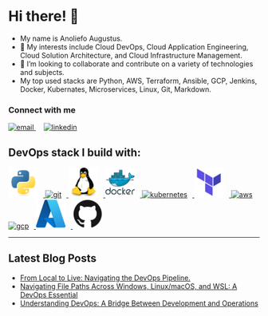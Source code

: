 # **Hi there!** 👋
- My name is Anoliefo Augustus.
- 👀 My interests include Cloud DevOps, Cloud Application Engineering, Cloud Solution Architecture, and Cloud Infrastructure Management.
- 💞️ I’m looking to collaborate and contribute on a variety of technologies and subjects.
- My top used stacks are Python, AWS, Terraform, Ansible, GCP, Jenkins, Docker, Kubernates, Microservices, Linux, Git, Markdown.

### Connect with me  

<p>
  <a href="mailto:anoliefoaugustus@gmail.com" target="_blank" rel="noreferrer"> <img src="https://cdn-icons-png.flaticon.com/512/281/281769.png" alt="email" width="40" height="40"/> </a>
  &nbsp;&nbsp;&nbsp;
  <a href="https://www.linkedin.com/in/augustus-a-843332258/" target="_blank" rel="noreferrer"> <img src="https://www.vectorlogo.zone/logos/linkedin/linkedin-icon.svg" alt="linkedin" width="40" height="40"/> </a>
</p>

## DevOps stack I build with:  

<p>
  <a href="https://www.python.org/" target="_blank" rel="noreferrer">
    <img src="https://raw.githubusercontent.com/devicons/devicon/master/icons/python/python-original.svg" alt="python" width="60" height="60" style="margin-right: 10px;"/>
  </a>
  <a href="https://git-scm.com/" target="_blank" rel="noreferrer">
    <img src="https://www.vectorlogo.zone/logos/git-scm/git-scm-icon.svg" alt="git" width="60" height="60" style="margin-right: 10px;"/>
  </a>
  <a href="https://www.linux.org/" target="_blank" rel="noreferrer">
    <img src="https://raw.githubusercontent.com/devicons/devicon/master/icons/linux/linux-original.svg" alt="linux" width="60" height="60" style="margin-right: 10px;"/>
  </a>
  <a href="https://www.docker.com/" target="_blank" rel="noreferrer">
    <img src="https://raw.githubusercontent.com/devicons/devicon/master/icons/docker/docker-original-wordmark.svg" alt="docker" width="60" height="60" style="margin-right: 10px;"/>
  </a>
  <a href="https://kubernetes.io" target="_blank" rel="noreferrer">
    <img src="https://www.vectorlogo.zone/logos/kubernetes/kubernetes-icon.svg" alt="kubernetes" width="60" height="60" style="margin-right: 10px;"/>
  </a>
  <a href="https://www.terraform.io/" target="_blank" rel="noreferrer">
    <img src="https://raw.githubusercontent.com/devicons/devicon/master/icons/terraform/terraform-original.svg" alt="terraform" width="60" height="60" style="margin-right: 10px;"/>
  </a>
  <a href="https://aws.amazon.com/" target="_blank" rel="noreferrer">
    <img src="https://www.vectorlogo.zone/logos/amazon_aws/amazon_aws-icon.svg" alt="aws" width="60" height="60" style="margin-right: 10px;"/>
  </a>
  <a href="https://cloud.google.com" target="_blank" rel="noreferrer">
    <img src="https://www.vectorlogo.zone/logos/google_cloud/google_cloud-icon.svg" alt="gcp" width="60" height="60" style="margin-right: 10px;"/>
  </a>
  <a href="https://azure.microsoft.com/" target="_blank" rel="noreferrer">
    <img src="https://raw.githubusercontent.com/devicons/devicon/master/icons/azure/azure-original.svg" alt="azure" width="60" height="60" style="margin-right: 10px;"/>
  </a>
  <a href="https://github.com/features/actions" target="_blank" rel="noreferrer">
    <img src="https://raw.githubusercontent.com/devicons/devicon/master/icons/github/github-original.svg" alt="github actions" width="60" height="60" style="margin-right: 10px;"/>
  </a>
</p>



---
## Latest Blog Posts
<!-- BLOG-POST-LIST:START -->
- [From Local to Live: Navigating the DevOps Pipeline.](https://dev.to/imperatoroz/from-local-to-live-navigating-the-devops-pipeline-1a23)
- [Navigating File Paths Across Windows, Linux/macOS, and WSL: A DevOps Essential](https://dev.to/imperatoroz/navigating-file-paths-across-windows-linux-and-wsl-a-devops-essential-1n03)
- [Understanding DevOps: A Bridge Between Development and Operations](https://dev.to/imperatoroz/understanding-devops-a-bridge-between-development-and-operations-577)
<!-- BLOG-POST-LIST:END -->

